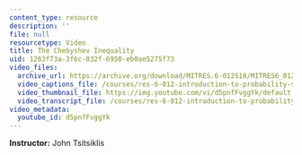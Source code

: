 ```yaml
---
content_type: resource
description: ''
file: null
resourcetype: Video
title: The Chebyshev Inequality
uid: 1263f73a-3f6c-032f-6950-eb0ae5275f73
video_files:
  archive_url: https://archive.org/download/MITRES.6-012S18/MITRES6_012S18_L18-03_300k.mp4
  video_captions_file: /courses/res-6-012-introduction-to-probability-spring-2018/c58dd5b51d4b583bb6dd2db8f2b648f1_d5pnfFvggYk.vtt
  video_thumbnail_file: https://img.youtube.com/vi/d5pnfFvggYk/default.jpg
  video_transcript_file: /courses/res-6-012-introduction-to-probability-spring-2018/ceb3687cf7ffaf9b2ecc9ae4674f0631_d5pnfFvggYk.pdf
video_metadata:
  youtube_id: d5pnfFvggYk
---
```


**Instructor:** John Tsitsiklis